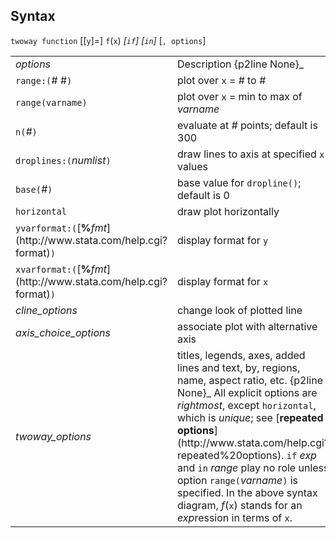 ## Syntax

`twoway function` \[\[`y`\]=\] `f`(`x`) _\[`if`\]
\[`in`\]_ \[`, options`\]

<table class="standard">
<colgroup>
<col style="width: 50%" />
<col style="width: 50%" />
</colgroup>
<tbody>
<tr class="odd">
<td><var class="command">options</var></td>
<td>Description <span>{p2line None}_</td>
</tr>
<tr class="even">
<td><code class="command">range:(</code><var class="command">#</var> <var class="command">#</var><code class="command">)</code></td>
<td>plot over <code class="command">x</code> = <var class="command">#</var> to <var class="command">#</var></td>
</tr>
<tr class="odd">
<td><code class="command" data-options="ra">range(varname)</code></td>
<td>plot over <code class="command">x</code> = min to max of <var class="command">varname</var></td>
</tr>
<tr class="even">
<td><code class="command">n(</code><var class="command">#</var><code class="command">)</code></td>
<td>evaluate at <var class="command">#</var> points; default is 300</td>
</tr>
<tr class="odd">
<td><code class="command">droplines:(</code><var class="command">numlist</var><code class="command">)</code></td>
<td>draw lines to axis at specified <code class="command">x</code> values</td>
</tr>
<tr class="even">
<td><code class="command">base(</code><var class="command">#</var><code class="command">)</code></td>
<td>base value for <code class="command">dropline()</code>; default is 0</td>
</tr>
<tr class="odd">
<td><code class="command">horizontal</code></td>
<td>draw plot horizontally</td>
</tr>
<tr class="even">
<td><code class="command">yvarformat:(</code>[<strong>%</strong><var class="command">fmt</var><strong></strong>](http://www.stata.com/help.cgi?format)<code class="command">)</code></td>
<td>display format for <code class="command">y</code></td>
</tr>
<tr class="odd">
<td><code class="command">xvarformat:(</code>[<strong>%</strong><var class="command">fmt</var><strong></strong>](http://www.stata.com/help.cgi?format)<code class="command">)</code></td>
<td>display format for <code class="command">x</code></td>
</tr>
<tr class="even">
<td><var class="command">cline_options</var></td>
<td>change look of plotted line</td>
</tr>
<tr class="odd">
<td><var class="command">axis_choice_options</var></td>
<td>associate plot with alternative axis</td>
</tr>
<tr class="even">
<td><var class="command">twoway_options</var></td>
<td>titles, legends, axes, added lines and text, by, regions, name, aspect ratio, etc. <span>{p2line None}_
All explicit options are <var class="command">rightmost</var>, except <code class="command">horizontal</code>, which is <var class="command">unique</var>; see [<strong>repeated options</strong>](http://www.stata.com/help.cgi?repeated%20options).
<code class="command">if</code> <var class="command">exp</var> and <code class="command">in</code> <var class="command">range</var> play no role unless option <code class="command">range(</code><var class="command">varname</var><code class="command">)</code> is specified.
In the above syntax diagram, <var class="command">f</var>(<code class="command">x</code>) stands for an <var class="command">exp</var>ression in terms of <code class="command">x</code>.</td>
</tr>
</tbody>
</table>
